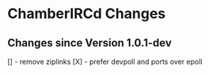 # ChamberIRCd Changes

## Changes since Version 1.0.1-dev
[] - remove ziplinks
[X] - prefer devpoll and ports over epoll
